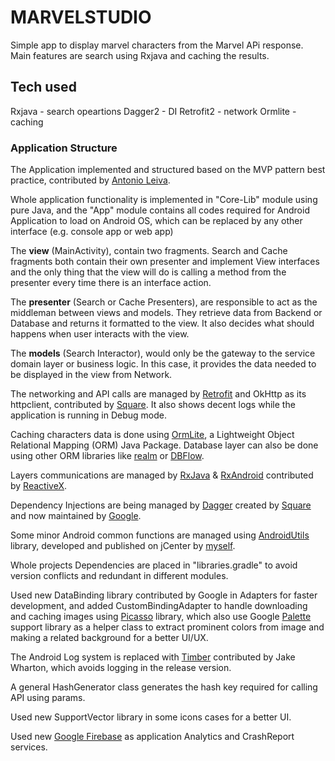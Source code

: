 # MARVELSTUDIO
Simple app to display marvel characters from the Marvel APi response. Main features are search using Rxjava and caching the results. 

## Tech used 
Rxjava - search opeartions
Dagger2 - DI
Retrofit2 - network
Ormlite - caching


### Application Structure ###

The Application implemented and structured based on the MVP pattern best practice, contributed by [Antonio Leiva](http://antonioleiva.com/mvp-android/).

Whole application functionality is implemented in "Core-Lib" module using pure Java, and the "App" module contains all codes required for Android Application to load on Android OS, which can be replaced by any other interface (e.g. console app or web app)

The **view** (MainActivity), contain two fragments. Search and Cache fragments both contain their own presenter and implement View interfaces and the only thing that the view will do is calling a method from the presenter every time there is an interface action.

The **presenter** (Search or Cache Presenters), are responsible to act as the middleman between views and models. They retrieve data from Backend or Database and returns it formatted to the view. It also decides what should happens when user interacts with the view.

The **models** (Search Interactor), would only be the gateway to the service domain layer or business logic. In this case, it provides the data needed to be displayed in the view from Network.

The networking and API calls are managed by [Retrofit](http://square.github.io/retrofit/) and OkHttp as its httpclient, contributed by [Square](http://square.github.io). It also shows decent logs while the application is running in Debug mode. 

Caching characters data is done using [OrmLite](http://ormlite.com), a Lightweight Object Relational Mapping (ORM) Java Package. Database layer can also be done using other ORM libraries like [realm](https://realm.io) or [DBFlow](https://github.com/Raizlabs/DBFlow). 

Layers communications are managed by [RxJava](https://github.com/ReactiveX/RxJava) & [RxAndroid](https://github.com/ReactiveX/RxAndroid) contributed by [ReactiveX](http://reactivex.io).

Dependency Injections are being managed by [Dagger](https://github.com/google/dagger) created by [Square](http://square.github.io) and now maintained by [Google](http://google.github.io/dagger/).

Some minor Android common functions are managed using [AndroidUtils](https://github.com/mmirhoseini/android_utils) library, developed and published on jCenter by [myself](http://mirhoseini.com).

Whole projects Dependencies are placed in "libraries.gradle" to avoid version conflicts and redundant in different modules.

Used new DataBinding library contributed by Google in Adapters for faster development, and added CustomBindingAdapter to handle downloading and caching images using [Picasso](http://square.github.io/picasso/) library, which also use Google [Palette](https://developer.android.com/topic/libraries/support-library/features.html#v7-palette) support library as a helper class to extract prominent colors from image and making a related background for a better UI/UX.

The Android Log system is replaced with [Timber](https://github.com/JakeWharton/timber) contributed by Jake Wharton, which avoids logging in the release version.

A general HashGenerator class generates the hash key required for calling API using params.

Used new SupportVector library in some icons cases for a better UI.

Used new [Google Firebase](http://firebase.google.com/) as application Analytics and CrashReport services.

